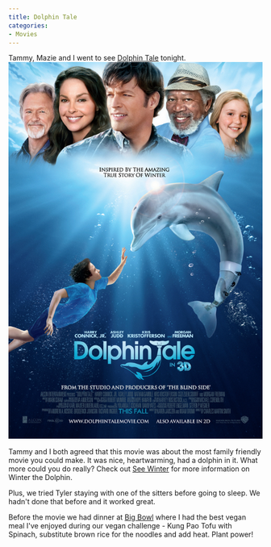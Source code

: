 ```yaml
---
title: Dolphin Tale
categories:
- Movies
---
```


Tammy, Mazie and I went to see [Dolphin Tale](http://dolphintalemovie.warnerbros.com/) tonight.
[![](/assets/posts/2011/dolphin-tale.jpg)](http://dolphintalemovie.warnerbros.com/)

Tammy and I both agreed that this movie was about the most family friendly movie you could make. It was nice, heartwarming, had a dolphin in it. What more could you do really? Check out [See Winter](http://seewinter.com/) for more information on Winter the Dolphin.

Plus, we tried Tyler staying with one of the sitters before going to sleep. We hadn't done that before and it worked great.

Before the movie we had dinner at [Big Bowl](http://www.bigbowl.com/) where I had the best vegan meal I've enjoyed during our vegan challenge - Kung Pao Tofu with Spinach, substitute brown rice for the noodles and add heat. Plant power!
